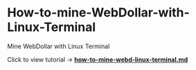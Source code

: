 # How-to-mine-WebDollar-with-Linux-Terminal
Mine WebDollar with Linux Terminal

Click to view tutorial -> **<a href="https://github.com/cbusuioceanu/How-to-mine-WebDollar-with-Linux-Terminal/blob/master/how-to-mine-webd-linux-terminal.md" >how-to-mine-webd-linux-terminal.md</a>**
